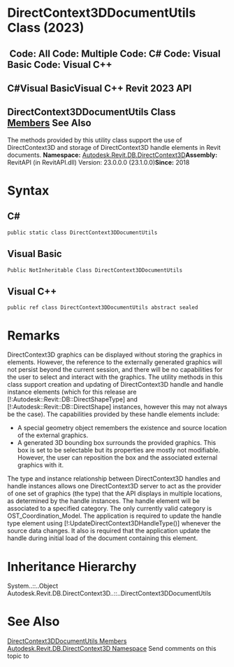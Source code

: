 # DirectContext3DDocumentUtils Class (2023)

﻿
 Code: All Code: Multiple Code: C# Code: Visual Basic Code: Visual C++   
---  
C#Visual BasicVisual C++
Revit 2023 API  
---  
DirectContext3DDocumentUtils Class  
[Members](35c27545-4495-c88c-2af6-f08aab6d4c5c.md "DirectContext3DDocumentUtils Members") See Also  
---  
The methods provided by this utility class support the use of DirectContext3D and storage of DirectContext3D handle elements in Revit documents. 
**Namespace:** [Autodesk.Revit.DB.DirectContext3D](f4ba10f0-55ea-5344-173b-688405391794.md "Autodesk.Revit.DB.DirectContext3D Namespace")**Assembly:** RevitAPI (in RevitAPI.dll) Version: 23.0.0.0 (23.1.0.0)**Since:** 2018 
# Syntax
C#  
---  
```text
public static class DirectContext3DDocumentUtils
```
  
Visual Basic  
---  
```text
Public NotInheritable Class DirectContext3DDocumentUtils
```
  
Visual C++  
---  
```text
public ref class DirectContext3DDocumentUtils abstract sealed
```
  
# Remarks
DirectContext3D graphics can be displayed without storing the graphics in elements. However, the reference to the externally generated graphics will not persist beyond the current session, and there will be no capabilities for the user to select and interact with the graphics. The utility methods in this class support creation and updating of DirectContext3D handle and handle instance elements (which for this release are [!:Autodesk::Revit::DB::DirectShapeType] and [!:Autodesk::Revit::DB::DirectShape] instances, however this may not always be the case). The capabilities provided by these handle elements include: 
  * A special geometry object remembers the existence and source location of the external graphics.
  * A generated 3D bounding box surrounds the provided graphics. This box is set to be selectable but its properties are mostly not modifiable. However, the user can reposition the box and the associated external graphics with it.

The type and instance relationship between DirectContext3D handles and handle instances allows one DirectContext3D server to act as the provider of one set of graphics (the type) that the API displays in multiple locations, as determined by the handle instances.
The handle element will be associated to a specified category. The only currently valid category is OST_Coordination_Model.
The application is required to update the handle type element using [!:UpdateDirectContext3DHandleType()] whenever the source data changes. It also is required that the application update the handle during initial load of the document containing this element.
# Inheritance Hierarchy
System..::..Object Autodesk.Revit.DB.DirectContext3D..::..DirectContext3DDocumentUtils
# See Also
[DirectContext3DDocumentUtils Members](35c27545-4495-c88c-2af6-f08aab6d4c5c.md "DirectContext3DDocumentUtils Members")
[Autodesk.Revit.DB.DirectContext3D Namespace](f4ba10f0-55ea-5344-173b-688405391794.md "Autodesk.Revit.DB.DirectContext3D Namespace")
Send comments on this topic to 
